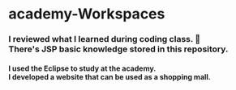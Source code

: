 # academy-Workspaces
### I reviewed what I learned during coding class. 🧐 <br> There's JSP basic knowledge stored in this repository.
#### I used the Eclipse to study at the academy. <br> I developed a website that can be used as a shopping mall.
